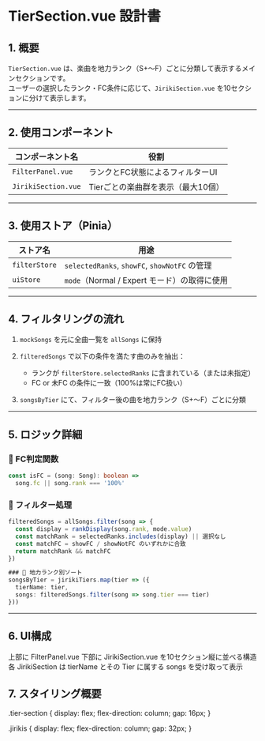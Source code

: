 # TierSection.vue 設計書

## 1. 概要

`TierSection.vue` は、楽曲を地力ランク（S+〜F）ごとに分類して表示するメインセクションです。  
ユーザーの選択したランク・FC条件に応じて、`JirikiSection.vue` を10セクションに分けて表示します。

---

## 2. 使用コンポーネント

| コンポーネント名       | 役割                                  |
|------------------------|---------------------------------------|
| `FilterPanel.vue`      | ランクとFC状態によるフィルターUI      |
| `JirikiSection.vue`    | Tierごとの楽曲群を表示（最大10個）     |

---

## 3. 使用ストア（Pinia）

| ストア名       | 用途                                               |
|----------------|----------------------------------------------------|
| `filterStore`  | `selectedRanks`, `showFC`, `showNotFC` の管理     |
| `uiStore`      | `mode`（Normal / Expert モード）の取得に使用      |

---

## 4. フィルタリングの流れ

1. `mockSongs` を元に全曲一覧を `allSongs` に保持
2. `filteredSongs` で以下の条件を満たす曲のみを抽出：
   - ランクが `filterStore.selectedRanks` に含まれている（または未指定）
   - FC or 未FC の条件に一致（100%は常にFC扱い）

3. `songsByTier` にて、フィルター後の曲を地力ランク（S+〜F）ごとに分類

---

## 5. ロジック詳細

### 🎯 FC判定関数

```ts
const isFC = (song: Song): boolean =>
  song.fc || song.rank === '100%'
```

### 🎯 フィルター処理

```ts
filteredSongs = allSongs.filter(song => {
  const display = rankDisplay(song.rank, mode.value)
  const matchRank = selectedRanks.includes(display) || 選択なし
  const matchFC = showFC / showNotFC のいずれかに合致
  return matchRank && matchFC
})
```

```ts
### 🎯 地力ランク別ソート
songsByTier = jirikiTiers.map(tier => ({
  tierName: tier,
  songs: filteredSongs.filter(song => song.tier === tier)
}))
```
---

## 6. UI構成

上部に FilterPanel.vue
下部に JirikiSection.vue を10セクション縦に並べる構造
各 JirikiSection は tierName とその Tier に属する songs を受け取って表示

## 7. スタイリング概要

.tier-section {
  display: flex;
  flex-direction: column;
  gap: 16px;
}

.jirikis {
  display: flex;
  flex-direction: column;
  gap: 32px;
}